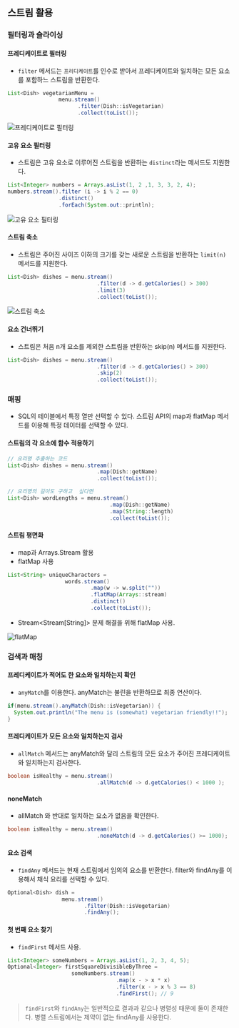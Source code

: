스트림 활용
-----------

### 필터링과 슬라이싱

#### 프레디케이트로 필터링

-	`filter` 메서드는 `프리디케이트`를 인수로 받아서 프레디케이트와 일치하는 모든 요소를 포함하느 스트림을 반환한다.

```java
List<Dish> vegetarianMenu =
                menu.stream()
                      .filter(Dish::isVegetarian)
                      .collect(toList());
```

![프레디케이트로 필터링](http://drive.google.com/uc?export=view&id=0ByLqiEM75qEzeDBOdjkzekZKdTA)

#### 고유 요소 필터링

-	스트림은 고유 요소로 이루어진 스트림을 반환하는 `distinct`라는 메서드도 지원한다.

```java
List<Integer> numbers = Arrays.asList(1, 2 ,1, 3, 3, 2, 4);
numbers.stream().filter (i -> i % 2 == 0)
                .distinct()
                .forEach(System.out::println);
```

![고유 요소 필터링](http://drive.google.com/uc?export=view&id=0ByLqiEM75qEzd2pqQWtKalp4Smc)

#### 스트림 축소

-	스트림은 주어진 사이즈 이하의 크기를 갖는 새로운 스트림을 반환하는 `limit(n)` 메서드를 지원한다.

```java
List<Dish> dishes = menu.stream()
                            .filter(d -> d.getCalories() > 300)
                            .limit(3)
                            .collect(toList());
```

![스트림 축소](http://drive.google.com/uc?export=view&id=0ByLqiEM75qEzcXFDcHBoZUtiYTg)

#### 요소 건너뛰기

-	스트림은 처음 n개 요소를 제외한 스트림을 반환하는 skip(n) 메서드를 지원한다.

```java
List<Dish> dishes = menu.stream()
                            .filter(d -> d.getCalories() > 300)
                            .skip(2)
                            .collect(toList());
```

### 매핑

-	SQL의 테이블에서 특정 열만 선택할 수 있다. 스트림 API의 map과 flatMap 메서드를 이용해 특정 데이터를 선택할 수 있다.

#### 스트림의 각 요소에 함수 적용하기

```java
// 요리명 추출하는 코드
List<Dish> dishes = menu.stream()
                            .map(Dish::getName)
                            .collect(toList());

// 요리명의 길이도 구하고  싶다면
List<Dish> wordLengths = menu.stream()
                                .map(Dish::getName)
                                .map(String::length)
                                .collect(toList());

```

#### 스트림 평면화

-	map과 Arrays.Stream 활용
-	flatMap 사용

```java
List<String> uniqueCharacters =
                  words.stream()
                          .map(w -> w.split(""))
                          .flatMap(Arrays::stream)
                          .distinct()
                          .collect(toList());
```

-	Stream<Stream[String]> 문제 해결을 위해 flatMap 사용.

![flatMap](http://drive.google.com/uc?export=view&id=0ByLqiEM75qEzLXcwaHZsMjNMYWM)

### 검색과 매칭

#### 프레디케이트가 적어도 한 요소와 일치하는지 확인

-	`anyMatch`를 이용한다. anyMatch는 불린을 반환하므로 최종 연산이다.

```java
if(menu.stream().anyMatch(Dish::isVegetarian)) {
  System.out.println("The menu is (somewhat) vegetarian friendly!!");
}
```

#### 프레디케이트가 모든 요소와 일치하는지 검사

-	`allMatch` 메서드는 anyMatch와 달리 스트림의 모든 요소가 주어진 프레디케이트와 일치하는지 검사한다.

```java
boolean isHealthy = menu.stream()
                            .allMatch(d -> d.getCalories() < 1000 );
```

#### noneMatch

-	allMatch 와 반대로 일치하는 요소가 없음을 확인한다.

```java
boolean isHealthy = menu.stream()
                            .noneMatch(d -> d.getCalories() >= 1000);
```

#### 요소 검색

-	`findAny` 메서드는 현재 스트림에서 임의의 요소를 반환한다. filter와 findAny를 이용해서 채식 요리를 선택할 수 있다.

```java
Optional<Dish> dish =
                 menu.stream()
                        .filter(Dish::isVegetarian)
                        .findAny();
```

#### 첫 번째 요소 찾기

-	`findFirst` 메서드 사용.

```java
List<Integer> someNumbers = Arrays.asList(1, 2, 3, 4, 5);
Optional<Integer> firstSquareDivisibleByThree =
                    someNumbers.stream()
                                  .map(x - > x * x)
                                  .filter(x - > x % 3 == 8)
                                  .findFirst(); // 9
```

> `findFirst`와 `findAny`는 일반적으로 결과과 같으나 병렬성 때문에 둘이 존재한다. 병렬 스트림에서는 제약이 없는 findAny를 사용한다.
